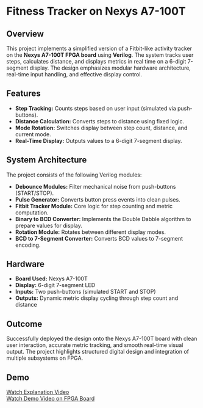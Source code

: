 # **Fitness Tracker on Nexys A7-100T**

## **Overview**
This project implements a simplified version of a Fitbit-like activity tracker on the **Nexys A7-100T FPGA board** using **Verilog**. The system tracks user steps, calculates distance, and displays metrics in real time on a 6-digit 7-segment display. The design emphasizes modular hardware architecture, real-time input handling, and effective display control.

## **Features**
- **Step Tracking:** Counts steps based on user input (simulated via push-buttons).
- **Distance Calculation:** Converts steps to distance using fixed logic.
- **Mode Rotation:** Switches display between step count, distance, and current mode.
- **Real-Time Display:** Outputs values to a 6-digit 7-segment display.

## **System Architecture**
The project consists of the following Verilog modules:
- **Debounce Modules:** Filter mechanical noise from push-buttons (START/STOP).
- **Pulse Generator:** Converts button press events into clean pulses.
- **Fitbit Tracker Module:** Core logic for step counting and metric computation.
- **Binary to BCD Converter:** Implements the Double Dabble algorithm to prepare values for display.
- **Rotation Module:** Rotates between different display modes.
- **BCD to 7-Segment Converter:** Converts BCD values to 7-segment encoding.

## **Hardware**
- **Board Used:** Nexys A7-100T
- **Display:** 6-digit 7-segment LED
- **Inputs:** Two push-buttons (simulated START and STOP)
- **Outputs:** Dynamic metric display cycling through step count and distance

## **Outcome**
Successfully deployed the design onto the Nexys A7-100T board with clean user interaction, accurate metric tracking, and smooth real-time visual output. The project highlights structured digital design and integration of multiple subsystems on FPGA.

## **Demo**
[Watch Explanation Video](https://drive.google.com/file/d/1wQbRALDL-USc6IeVVzssgsk52rIvq4YW/view?usp=sharing)  
[Watch Demo Video on FPGA Board](https://drive.google.com/file/d/1LRJpKC5sD3PDdUrl2OUXAxU2-l5X5bom/view?usp=sharing)
